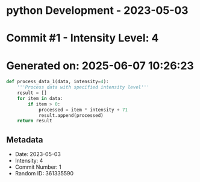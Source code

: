 ﻿# python Development - 2023-05-03
# Commit #1 - Intensity Level: 4
# Generated on: 2025-06-07 10:26:23
```python
def process_data_1(data, intensity=4):
    '''Process data with specified intensity level'''
    result = []
    for item in data:
        if item > 0:
            processed = item * intensity + 71
            result.append(processed)
    return result
```
## Metadata
- Date: 2023-05-03
- Intensity: 4
- Commit Number: 1
- Random ID: 361335590
